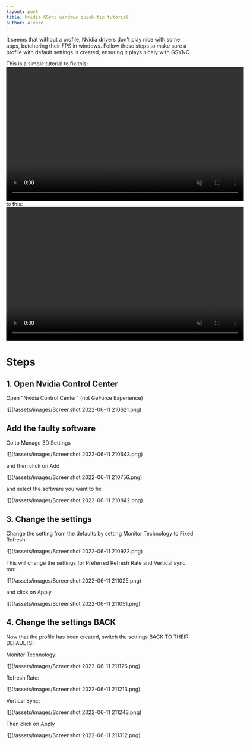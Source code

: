 ```yaml
---
layout: post
title: Nvidia GSync windows quick fix tutorial
author: Álvaro
---
```


It seems that without a profile, Nvidia drivers don't play nice with some
apps, butchering their FPS in windows. Follow these steps to make sure a profile
with default settings is created, ensuring it plays nicely with GSYNC.

This is a simple tutorial to fix this:
<video width="640" height="360" muted autoplay loop>
<source src="/assets/videos/before-fix_mute.mp4" type="video/mp4">
</video>
to this:
<video width="640" height="360" muted autoplay loop>
<source src="/assets/videos/after-fix_mute.mp4" type="video/mp4">
</video>

# Steps

## 1. Open Nvidia Control Center

Open "Nvidia Control Center" (not GeForce Experience)

![](/assets/images/Screenshot 2022-06-11 210621.png)

## Add the faulty software

Go to Manage 3D Settings

![](/assets/images/Screenshot 2022-06-11 210643.png)

and then click on Add

![](/assets/images/Screenshot 2022-06-11 210756.png)

and select the software you want to fix

![](/assets/images/Screenshot 2022-06-11 210842.png)

## 3. Change the settings

Change the setting from the defaults by setting Monitor Technology to Fixed Refresh:

![](/assets/images/Screenshot 2022-06-11 210922.png)

This will change the settings for Preferred Refresh Rate and Vertical sync, too:

![](/assets/images/Screenshot 2022-06-11 211025.png)

and click on Apply

![](/assets/images/Screenshot 2022-06-11 211051.png)

## 4. Change the settings BACK

Now that the profile has been created, switch the settings BACK TO THEIR DEFAULTS!

Monitor Technology:

![](/assets/images/Screenshot 2022-06-11 211126.png)

Refresh Rate:

![](/assets/images/Screenshot 2022-06-11 211213.png)

Vertical Sync:

![](/assets/images/Screenshot 2022-06-11 211243.png)

Then click on Apply

![](/assets/images/Screenshot 2022-06-11 211312.png)